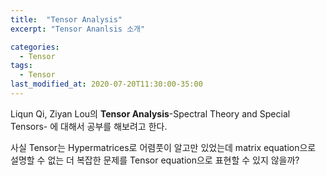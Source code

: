 ```yaml
---
title:  "Tensor Analysis"
excerpt: "Tensor Ananlsis 소개"

categories:
  - Tensor
tags:
  - Tensor
last_modified_at: 2020-07-20T11:30:00-35:00
---
```

Liqun Qi, Ziyan Lou의 
**Tensor Analysis**-Spectral Theory and Special Tensors-
에 대해서 공부를 해보려고 한다.

사실 Tensor는 Hypermatrices로 어렴풋이 알고만 있었는데 matrix equation으로 설명할 수 없는 더 복잡한 문제를 Tensor equation으로 표현할 수 있지 않을까?